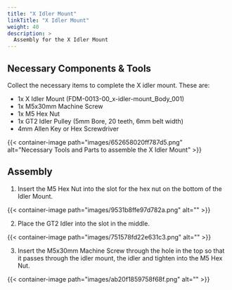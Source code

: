 ```yaml
---
title: "X Idler Mount"
linkTitle: "X Idler Mount"
weight: 40
description: >
  Assembly for the X Idler Mount
---
```


## Necessary Components & Tools

Collect the necessary items to complete the X idler mount. These are:

* 1x X Idler Mount (FDM-0013-00_x-idler-mount_Body_001)
* 1x M5x30mm Machine Screw
* 1x M5 Hex Nut
* 1x GT2 Idler Pulley (5mm Bore, 20 teeth, 6mm belt width)
* 4mm Allen Key or Hex Screwdriver

{{< container-image path="images/652658020ff787d5.png" alt="Necessary Tools and Parts to assemble the X Idler Mount" >}}

## Assembly

1. Insert the M5 Hex Nut into the slot for the hex nut on the bottom of the Idler Mount.

{{< container-image path="images/9531b8ffe97d782a.png" alt="" >}}

2. Place the GT2 Idler into the slot in the middle.

{{< container-image path="images/751578fd22e631c3.png" alt="" >}}

3. Insert the M5x30mm Machine Screw through the hole in the top so that it passes through the idler mount, the idler and tighten into the M5 Hex Nut.

{{< container-image path="images/ab20f1859758f68f.png" alt="" >}}

